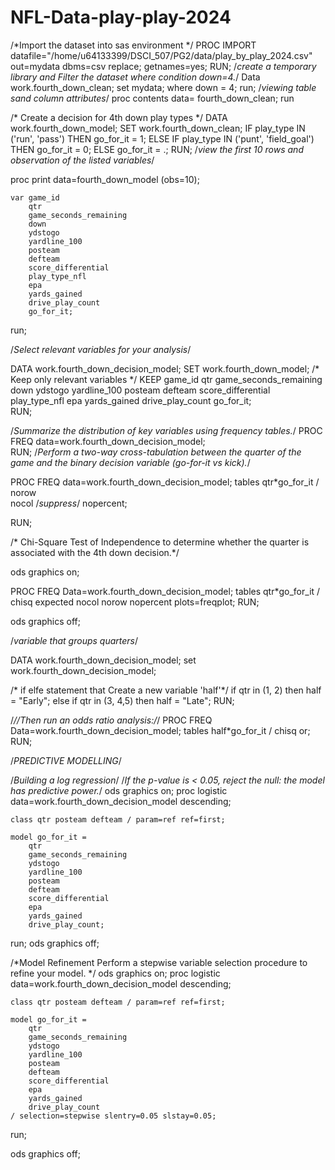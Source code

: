 # NFL-Data-play-play-2024

/*Import the dataset into sas environment */
PROC IMPORT datafile="/home/u64133399/DSCI_507/PG2/data/play_by_play_2024.csv"
    out=mydata
    dbms=csv
    replace;
    getnames=yes;
RUN;
/*create a temporary library and Filter the dataset where condition down=4.*/
Data work.fourth_down_clean;
    set mydata;
    where down = 4;
run;
/*viewing table sand column attributes*/
proc contents data= fourth_down_clean;
run

/* Create a decision for 4th down play types */
DATA work.fourth_down_model;
    SET work.fourth_down_clean;
    IF play_type IN ('run', 'pass') THEN go_for_it = 1;
    ELSE IF play_type IN ('punt', 'field_goal') THEN go_for_it = 0;
    ELSE go_for_it = .;
RUN;
/*view the first 10 rows and observation of the listed variables*/

proc print data=fourth_down_model (obs=10);
    
    var game_id 
        qtr 
        game_seconds_remaining 
        down 
        ydstogo 
        yardline_100 
        posteam 
        defteam 
        score_differential 
        play_type_nfl 
        epa 
        yards_gained 
        drive_play_count 
        go_for_it;  
run;





/*Select relevant variables for your analysis*/

DATA work.fourth_down_decision_model;
    SET work.fourth_down_model;
/* Keep only relevant variables */
    KEEP game_id qtr game_seconds_remaining down ydstogo yardline_100 
         posteam defteam score_differential play_type_nfl epa yards_gained drive_play_count go_for_it;       
RUN;

/*Summarize the distribution of key variables using frequency tables.*/
PROC FREQ data=work.fourth_down_decision_model;   
RUN;
/*Perform a two-way cross-tabulation between the quarter of the game and the
 binary decision variable (go-for-it vs kick).*/

PROC FREQ  data=work.fourth_down_decision_model;
    tables qtr*go_for_it / 
        norow        
        nocol       /*suppress*/
        nopercent;

RUN;

/* Chi-Square Test of Independence to determine whether the quarter
 is associated with the 4th down decision.*/

ods graphics on;

PROC FREQ Data=work.fourth_down_decision_model;
    tables qtr*go_for_it / chisq expected nocol norow nopercent plots=freqplot;
RUN;

ods graphics off;


/*variable that groups quarters*/

DATA work.fourth_down_decision_model;
    set work.fourth_down_decision_model;

/* if elfe statement that Create a new variable 'half'*/
    if qtr in (1, 2) then half = "Early";
    else if qtr in (3, 4,5) then half = "Late";
RUN;

/*//Then run an odds ratio analysis:/*/
PROC FREQ Data=work.fourth_down_decision_model;
    tables half*go_for_it / chisq or;
RUN;


/*PREDICTIVE MODELLING*/

/*Building a log regression*/
/*If the p-value is < 0.05, reject the null: the model has predictive power.*/
ods graphics on;
proc logistic data=work.fourth_down_decision_model descending;

    class qtr posteam defteam / param=ref ref=first;

    model go_for_it = 
        qtr 
        game_seconds_remaining 
        ydstogo 
        yardline_100 
        posteam 
        defteam 
        score_differential 
        epa 
        yards_gained 
        drive_play_count;

run;
ods graphics off;

/*Model Refinement
Perform a stepwise variable selection procedure to refine your model.
*/
ods graphics on;
proc logistic data=work.fourth_down_decision_model descending;

    class qtr posteam defteam / param=ref ref=first;

    model go_for_it = 
        qtr 
        game_seconds_remaining 
        ydstogo 
        yardline_100 
        posteam 
        defteam 
        score_differential 
        epa 
        yards_gained 
        drive_play_count
    / selection=stepwise slentry=0.05 slstay=0.05;

run;

ods graphics off;

